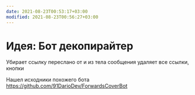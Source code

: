 ```yaml
---
date: 2021-08-23T00:53:17+03:00
modified: 2021-08-23T00:56:27+03:00
---
```


# Идея: Бот декопирайтер

Убирает ссылку переслано от и из тела сообщения удаляет все ссылки, кнопки

Нашел исходники похожего бота <https://github.com/91DarioDev/ForwardsCoverBot>
